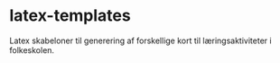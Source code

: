 # latex-templates
Latex skabeloner til generering af forskellige kort til læringsaktiviteter i folkeskolen.
